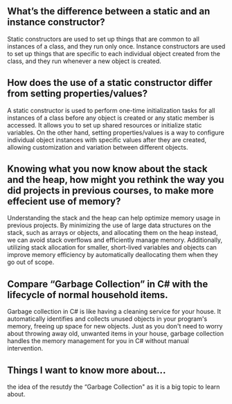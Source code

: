 ## What’s the difference between a static and an instance constructor?

 Static constructors are used to set up things that are common to all instances of a class, and they run only once. Instance constructors are used to set up things that are specific to each individual object created from the class, and they run whenever a new object is created.

## How does the use of a static constructor differ from setting properties/values?

A static constructor is used to perform one-time initialization tasks for all instances of a class before any object is created or any static member is accessed. It allows you to set up shared resources or initialize static variables. On the other hand, setting properties/values is a way to configure individual object instances with specific values after they are created, allowing customization and variation between different objects.


## Knowing what you now know about the stack and the heap, how might you rethink the way you did projects in previous courses, to make more effecient use of memory?

Understanding the stack and the heap can help optimize memory usage in previous projects. By minimizing the use of large data structures on the stack, such as arrays or objects, and allocating them on the heap instead, we can avoid stack overflows and efficiently manage memory. Additionally, utilizing stack allocation for smaller, short-lived variables and objects can improve memory efficiency by automatically deallocating them when they go out of scope.

## Compare “Garbage Collection” in C# with the lifecycle of normal household items.

Garbage collection in C# is like having a cleaning service for your house. It automatically identifies and collects unused objects in your program's memory, freeing up space for new objects. Just as you don't need to worry about throwing away old, unwanted items in your house, garbage collection handles the memory management for you in C# without manual intervention.

## Things I want to know more about...
the idea of the resutdy the “Garbage Collection" as it is a big topic to learn about.
